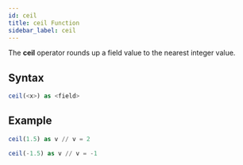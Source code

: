 ```yaml
---
id: ceil
title: ceil Function
sidebar_label: ceil
---
```


The **ceil** operator rounds up a field value to the nearest integer value.

## Syntax

```sql
ceil(<x>) as <field>
```

## Example

```sql
ceil(1.5) as v // v = 2
```

```sql
ceil(-1.5) as v // v = -1
```

